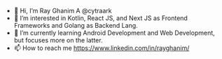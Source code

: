 - 👋 Hi, I’m Ray Ghanim A @cytraark
- 👀 I’m interested in Kotlin, React JS, and Next JS as Frontend Frameworks and Golang as Backend Lang.
- 🌱 I’m currently learning Android Development and Web Development, but focuses more on the latter.
- 📫 How to reach me https://www.linkedin.com/in/rayghanim/

<!---
cytraark/cytraark is a ✨ special ✨ repository because its `README.md` (this file) appears on your GitHub profile.
You can click the Preview link to take a look at your changes.
--->
